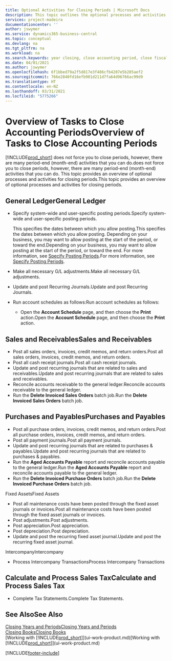 ```yaml
---
title: Optional Activities for Closing Periods | Microsoft Docs
description: This topic outlines the optional processes and activities for closing accounting periods in Business Central.
services: project-madeira
documentationcenter: ''
author: jswymer
ms.service: dynamics365-business-central
ms.topic: conceptual
ms.devlang: na
ms.tgt_pltfrm: na
ms.workload: na
ms.search.keywords: year closing, close accounting period, close fiscal year, aging, creditor payments, vendor payments
ms.date: 04/01/2021
ms.author: jswymer
ms.openlocfilehash: 6f1bbed79a2f5d817e3f486cfb4207e5b285aef2
ms.sourcegitcommit: 766e2840fd16efb901d211d7fa64d96766ac99d9
ms.translationtype: HT
ms.contentlocale: en-NZ
ms.lasthandoff: 03/31/2021
ms.locfileid: "5775266"
---
```

# <a name="overview-of-tasks-to-close-accounting-periods"></a><span data-ttu-id="98180-103">Overview of Tasks to Close Accounting Periods</span><span class="sxs-lookup"><span data-stu-id="98180-103">Overview of Tasks to Close Accounting Periods</span></span>
[!INCLUDE[prod_short](includes/prod_short.md)] <span data-ttu-id="98180-104">does not force you to close periods, however, there are many period-end (month-end) activities that you can do.</span><span class="sxs-lookup"><span data-stu-id="98180-104">does not force you to close periods, however, there are many period-end (month-end) activities that you can do.</span></span> <span data-ttu-id="98180-105">This topic provides an overview of optional processes and activities for closing periods.</span><span class="sxs-lookup"><span data-stu-id="98180-105">This topic provides an overview of optional processes and activities for closing periods.</span></span>  

## <a name="general-ledger"></a><span data-ttu-id="98180-106">General Ledger</span><span class="sxs-lookup"><span data-stu-id="98180-106">General Ledger</span></span>
* <span data-ttu-id="98180-107">Specify system-wide and user-specific posting periods.</span><span class="sxs-lookup"><span data-stu-id="98180-107">Specify system-wide and user-specific posting periods.</span></span>  

    <span data-ttu-id="98180-108">This specifies the dates between which you allow posting.</span><span class="sxs-lookup"><span data-stu-id="98180-108">This specifies the dates between which you allow posting.</span></span> <span data-ttu-id="98180-109">Depending on your business, you may want to allow posting at the start of the period, or toward the end.</span><span class="sxs-lookup"><span data-stu-id="98180-109">Depending on your business, you may want to allow posting at the start of the period, or toward the end.</span></span> <span data-ttu-id="98180-110">For more information, see [Specify Posting Periods](finance-how-specify-posting-periods.md).</span><span class="sxs-lookup"><span data-stu-id="98180-110">For more information, see [Specify Posting Periods](finance-how-specify-posting-periods.md).</span></span>  
* <span data-ttu-id="98180-111">Make all necessary G/L adjustments.</span><span class="sxs-lookup"><span data-stu-id="98180-111">Make all necessary G/L adjustments.</span></span>  
* <span data-ttu-id="98180-112">Update and post Recurring Journals.</span><span class="sxs-lookup"><span data-stu-id="98180-112">Update and post Recurring Journals.</span></span>  
  <!--* Process Consolidations-->
* <span data-ttu-id="98180-113">Run account schedules as follows:</span><span class="sxs-lookup"><span data-stu-id="98180-113">Run account schedules as follows:</span></span>  
  * <span data-ttu-id="98180-114">Open the **Account Schedule** page, and then choose the **Print** action.</span><span class="sxs-lookup"><span data-stu-id="98180-114">Open the **Account Schedule** page, and then choose the **Print** action.</span></span>  

## <a name="sales-and-receivables"></a><span data-ttu-id="98180-115">Sales and Receivables</span><span class="sxs-lookup"><span data-stu-id="98180-115">Sales and Receivables</span></span>
* <span data-ttu-id="98180-116">Post all sales orders, invoices, credit memos, and return orders.</span><span class="sxs-lookup"><span data-stu-id="98180-116">Post all sales orders, invoices, credit memos, and return orders.</span></span>  
* <span data-ttu-id="98180-117">Post all cash receipt journals.</span><span class="sxs-lookup"><span data-stu-id="98180-117">Post all cash receipt journals.</span></span>  
* <span data-ttu-id="98180-118">Update and post recurring journals that are related to sales and receivables.</span><span class="sxs-lookup"><span data-stu-id="98180-118">Update and post recurring journals that are related to sales and receivables.</span></span>  
* <span data-ttu-id="98180-119">Reconcile accounts receivable to the general ledger.</span><span class="sxs-lookup"><span data-stu-id="98180-119">Reconcile accounts receivable to the general ledger.</span></span>  
* <span data-ttu-id="98180-120">Run the **Delete Invoiced Sales Orders** batch job.</span><span class="sxs-lookup"><span data-stu-id="98180-120">Run the **Delete Invoiced Sales Orders** batch job.</span></span>  

## <a name="purchases-and-payables"></a><span data-ttu-id="98180-121">Purchases and Payables</span><span class="sxs-lookup"><span data-stu-id="98180-121">Purchases and Payables</span></span>
* <span data-ttu-id="98180-122">Post all purchase orders, invoices, credit memos, and return orders.</span><span class="sxs-lookup"><span data-stu-id="98180-122">Post all purchase orders, invoices, credit memos, and return orders.</span></span>  
* <span data-ttu-id="98180-123">Post all payment journals.</span><span class="sxs-lookup"><span data-stu-id="98180-123">Post all payment journals.</span></span>  
* <span data-ttu-id="98180-124">Update and post recurring journals that are related to purchases & payables.</span><span class="sxs-lookup"><span data-stu-id="98180-124">Update and post recurring journals that are related to purchases & payables.</span></span>  
* <span data-ttu-id="98180-125">Run the **Aged Accounts Payable** report and reconcile accounts payable to the general ledger.</span><span class="sxs-lookup"><span data-stu-id="98180-125">Run the **Aged Accounts Payable** report and reconcile accounts payable to the general ledger.</span></span>  
* <span data-ttu-id="98180-126">Run the **Delete Invoiced Purchase Orders** batch job.</span><span class="sxs-lookup"><span data-stu-id="98180-126">Run the **Delete Invoiced Purchase Orders** batch job.</span></span>  

<span data-ttu-id="98180-127">Fixed Assets</span><span class="sxs-lookup"><span data-stu-id="98180-127">Fixed Assets</span></span>
* <span data-ttu-id="98180-128">Post all maintenance costs have been posted through the fixed asset journals or invoices.</span><span class="sxs-lookup"><span data-stu-id="98180-128">Post all maintenance costs have been posted through the fixed asset journals or invoices.</span></span>
* <span data-ttu-id="98180-129">Post adjustments.</span><span class="sxs-lookup"><span data-stu-id="98180-129">Post adjustments.</span></span>
* <span data-ttu-id="98180-130">Post appreciation.</span><span class="sxs-lookup"><span data-stu-id="98180-130">Post appreciation.</span></span>
* <span data-ttu-id="98180-131">Post depreciation.</span><span class="sxs-lookup"><span data-stu-id="98180-131">Post depreciation.</span></span>
* <span data-ttu-id="98180-132">Update and post the recurring fixed asset journal.</span><span class="sxs-lookup"><span data-stu-id="98180-132">Update and post the recurring fixed asset journal.</span></span>

<span data-ttu-id="98180-133">Intercompany</span><span class="sxs-lookup"><span data-stu-id="98180-133">Intercompany</span></span>
* <span data-ttu-id="98180-134">Process Intercompany Transactions</span><span class="sxs-lookup"><span data-stu-id="98180-134">Process Intercompany Transactions</span></span>

## <a name="calculate-and-process-sales-tax"></a><span data-ttu-id="98180-135">Calculate and Process Sales Tax</span><span class="sxs-lookup"><span data-stu-id="98180-135">Calculate and Process Sales Tax</span></span>
* <span data-ttu-id="98180-136">Complete Tax Statements.</span><span class="sxs-lookup"><span data-stu-id="98180-136">Complete Tax Statements.</span></span>  

## <a name="see-also"></a><span data-ttu-id="98180-137">See Also</span><span class="sxs-lookup"><span data-stu-id="98180-137">See Also</span></span>
[<span data-ttu-id="98180-138">Closing Years and Periods</span><span class="sxs-lookup"><span data-stu-id="98180-138">Closing Years and Periods</span></span>](year-close-years-periods.md)  
[<span data-ttu-id="98180-139">Closing Books</span><span class="sxs-lookup"><span data-stu-id="98180-139">Closing Books</span></span>](year-close-books.md)  
<span data-ttu-id="98180-140">[Working with [!INCLUDE[prod_short](includes/prod_short.md)]](ui-work-product.md)</span><span class="sxs-lookup"><span data-stu-id="98180-140">[Working with [!INCLUDE[prod_short](includes/prod_short.md)]](ui-work-product.md)</span></span>


[!INCLUDE[footer-include](includes/footer-banner.md)]